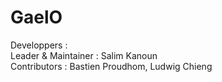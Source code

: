 # GaelO

Developpers : <br>
Leader & Maintainer  : Salim Kanoun <br>
Contributors : Bastien Proudhom, Ludwig Chieng
